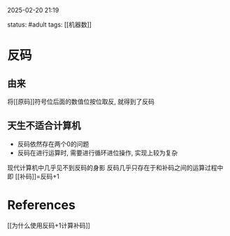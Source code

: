 2025-02-20    21:19

status: #adult 
tags: [[机器数]]


# 反码

## 由来

将[[原码]]符号位后面的数值位按位取反, 就得到了反码

## 天生不适合计算机

- 反码依然存在两个0的问题
- 反码在进行运算时, 需要进行循环进位操作, 实现上较为复杂

现代计算机中几乎见不到反码的身影
反码几乎只存在于和补码之间的运算过程中
即 [[补码]]=反码+1



# References

[[为什么使用反码+1计算补码]]